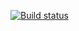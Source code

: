 [![Build status](https://ci.appveyor.com/api/projects/status/e5f5uxb8xuiq06s9/branch/master?svg=true)](https://ci.appveyor.com/project/RushanZur/ci-appveyor/branch/master)